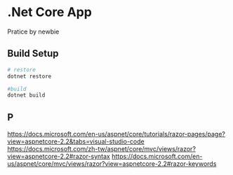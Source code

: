 # .Net Core App
Pratice by newbie

## Build Setup
``` bash
# restore
dotnet restore

#build
dotnet build
```

## P
https://docs.microsoft.com/en-us/aspnet/core/tutorials/razor-pages/page?view=aspnetcore-2.2&tabs=visual-studio-code
https://docs.microsoft.com/zh-tw/aspnet/core/mvc/views/razor?view=aspnetcore-2.2#razor-syntax
https://docs.microsoft.com/en-us/aspnet/core/mvc/views/razor?view=aspnetcore-2.2#razor-keywords
